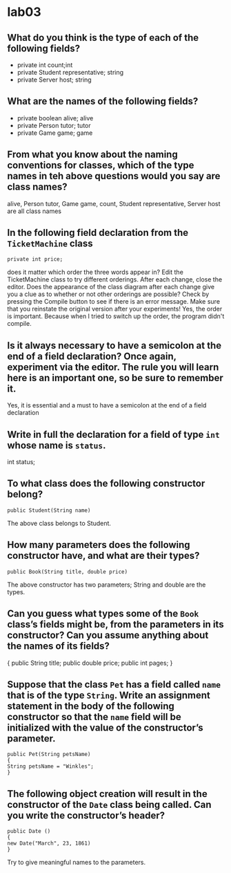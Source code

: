 # lab03

## What do you think is the type of each of the following fields? 
* private int count;int
* private Student representative; string
* private Server host; string

## What are the names of the following fields? 
* private boolean alive; alive
* private Person tutor; tutor
* private Game game; game

## From what you know about the naming conventions for classes, which of the type names in teh above questions would you say are class names? 
alive, Person tutor, Game game, count, Student representative, Server host are all class names
## In the following field declaration from the `TicketMachine` class  
```
private int price;
```
does it matter which order the three words appear in? Edit the TicketMachine class to try different orderings. After each change, close the editor. Does the appearance of the class diagram after each change give you a clue as to whether or not other orderings are possible? Check by pressing the Compile button to see if there is an error message. Make sure that you reinstate the original version after your experiments! 
Yes, the order is important. Because when I tried to switch up the order, the program didn't compile. 


## Is it always necessary to have a semicolon at the end of a field declaration? Once again, experiment via the editor. The rule you will learn here is an important one, so be sure to remember it. 
Yes, it is essential and a must to have a semicolon at the end of a field declaration

## Write in full the declaration for a field of type `int` whose name is `status`.
int status;

## To what class does the following constructor belong?
```
public Student(String name)
```
The above class belongs to Student.

## How many parameters does the following constructor have, and what are their types?
```
public Book(String title, double price)
```
The above constructor has two parameters; String and double are the types.

## Can you guess what types some of the `Book` class’s fields might be, from the parameters in its constructor? Can you assume anything about the names of its fields?
{ 
public String title;
public double price;
public int pages;
}
## Suppose that the class `Pet` has a field called `name` that is of the type `String`. Write an assignment statement in the body of the following constructor so that the `name` field will be initialized with the value of the constructor’s parameter.
```
public Pet(String petsName)
{
String petsName = "Winkles";
}
```
## The following object creation will result in the constructor of the `Date` class being called. Can you write the constructor’s header?
```
public Date ()
{
new Date("March", 23, 1861)
}
```
Try to give meaningful names to the parameters.
